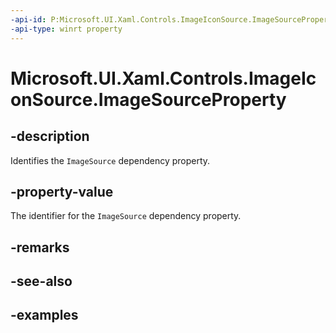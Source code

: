 ```yaml
---
-api-id: P:Microsoft.UI.Xaml.Controls.ImageIconSource.ImageSourceProperty
-api-type: winrt property
---
```


# Microsoft.UI.Xaml.Controls.ImageIconSource.ImageSourceProperty

<!--
public static Windows.UI.Xaml.DependencyProperty ImageSourceProperty { get; }
-->

## -description

Identifies the `ImageSource` dependency property.

## -property-value

The identifier for the `ImageSource` dependency property.

## -remarks

## -see-also

## -examples
